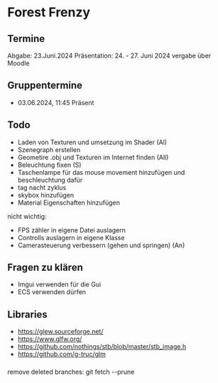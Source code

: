 # Forest Frenzy 

## Termine

Abgabe:  23.Juni.2024
Präsentation: 24. - 27. Juni 2024 vergabe über Moodle

## Gruppentermine

- 03.06.2024, 11:45 Präsent 

## Todo

- Laden von Texturen und umsetzung im Shader (Al)
- Szenegraph erstellen 
- Geometire .obj und Texturen im Internet finden (All)
- Beleuchtung fixen (S)
- Taschenlampe für das mouse movement hinzufügen und beschleuchtung dafür
- tag nacht zyklus 
- skybox hinzufügen
- Material Eigenschaften hinzufügen

nicht wichtig:
- FPS zähler in eigene Datei auslagern
- Controlls auslagern in eigene Klasse
- Camerasteuerung verbessern (gehen und springen) (An)
## Fragen zu klären

- Imgui verwenden für die Gui
- ECS verwenden dürfen

## Libraries 

- https://glew.sourceforge.net/
- https://www.glfw.org/
- https://github.com/nothings/stb/blob/master/stb_image.h
- https://github.com/g-truc/glm

###
remove deleted branches: git fetch --prune 